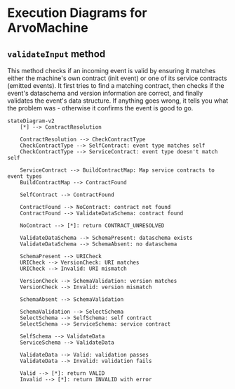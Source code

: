 # Execution Diagrams for ArvoMachine

## `validateInput` method

This method checks if an incoming event is valid by ensuring it matches either the machine's own contract (init event) or one of its service contracts (emitted events). It first tries to find a matching contract, then checks if the event's dataschema and version information are correct, and finally validates the event's data structure. If anything goes wrong, it tells you what the problem was - otherwise it confirms the event is good to go.

```mermaid
stateDiagram-v2
    [*] --> ContractResolution

    ContractResolution --> CheckContractType
    CheckContractType --> SelfContract: event type matches self
    CheckContractType --> ServiceContract: event type doesn't match self

    ServiceContract --> BuildContractMap: Map service contracts to event types
    BuildContractMap --> ContractFound

    SelfContract --> ContractFound

    ContractFound --> NoContract: contract not found
    ContractFound --> ValidateDataSchema: contract found

    NoContract --> [*]: return CONTRACT_UNRESOLVED

    ValidateDataSchema --> SchemaPresent: dataschema exists
    ValidateDataSchema --> SchemaAbsent: no dataschema

    SchemaPresent --> URICheck
    URICheck --> VersionCheck: URI matches
    URICheck --> Invalid: URI mismatch

    VersionCheck --> SchemaValidation: version matches
    VersionCheck --> Invalid: version mismatch

    SchemaAbsent --> SchemaValidation

    SchemaValidation --> SelectSchema
    SelectSchema --> SelfSchema: self contract
    SelectSchema --> ServiceSchema: service contract

    SelfSchema --> ValidateData
    ServiceSchema --> ValidateData

    ValidateData --> Valid: validation passes
    ValidateData --> Invalid: validation fails

    Valid --> [*]: return VALID
    Invalid --> [*]: return INVALID with error
```
